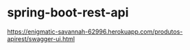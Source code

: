 # spring-boot-rest-api
https://enigmatic-savannah-62996.herokuapp.com/produtos-apirest/swagger-ui.html
